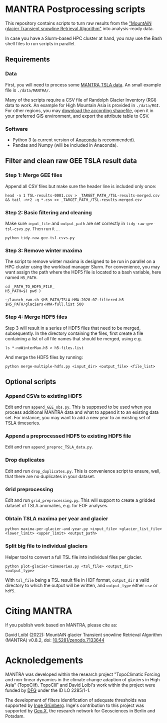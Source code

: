 # MANTRA Postprocessing scripts

This repository contains scripts to turn raw results from the ["MountAiN glacier Transient snowline Retrieval Algorithm"](https://github.com/cryotools/mantra) into analysis-ready data.

In case you have a Slurm-based HPC cluster at hand, you may use the Bash shell files to run scripts in parallel.

## Requirements

### Data

First, you will need to process some [MANTRA TSLA data](https://github.com/cryotools/mantra). An small example file is `./data/MANTRA/`.

Many of the scripts require a CSV file of Randolph Glacier Inventory (RGI) data to work. An example for High Mountain Asia is provided in `./data/RGI`. For other regions, you may [download the according shapefile](https://nsidc.org/data/nsidc-0770/versions/6), open it in your preferred GIS environment, and export the attribute table to CSV.

### Software

- Python 3 (a current version of [Anaconda](https://www.anaconda.com/) is recommended).
- Pandas and Numpy (will be included in Anaconda).

## Filter and clean raw GEE TSLA result data

### Step 1: Merge GEE files
Append all CSV files but make sure the header line is included only once:
```console
head -n 1 TSL-results-0001.csv > _TARGET_PATH_/TSL-results-merged.csv && tail -n+2 -q *.csv >> _TARGET_PATH_/TSL-results-merged.csv
```

### Step 2: Basic filtering and cleaning
Make sure `input_file` and `output_path` are set correctly in `tidy-raw-gee-tsl-csvs.py`. Then run it ...
```console
python tidy-raw-gee-tsl-csvs.py
```

### Step 3: Remove winter maxima
The script to remove winter maxima is designed to be run in parallel on a HPC cluster using the workload manager Slurm.
For convenience, you may want assign the path where the HDF5 file is located to a bash variable, here named `H5_PATH`.

```console
cd _PATH_TO_HDF5_FILE_
H5_PATH=$( pwd )

~/launch_rwm.sh $H5_PATH/TSLA-HMA-2020-07-filtered.h5 $H5_PATH/glaciers-HMA-full.list 500
```

### Step 4: Merge HDF5 files
Step 3 will result in a series of HDF5 files that need to be merged, subsequently.
In the directory containing the files, first create a file containing a list of all file names that should be merged, using e.g.
```console
ls *-noWinterMax.h5 > h5-files.list
```

And merge the HDF5 files by running:
```console
python merge-multiple-hdfs.py <input_dir> <output_file> <file_list>
```

## Optional scripts

### Append CSVs to existing HDF5

Edit and run `append_GEE_obs.py`. This is supposed to be used when you process additional MANTRA data and what to append it to an existing data set. For instance, you may want to add a new year to an existing set of TSLA timeseries.

### Append a preprocessed HDF5 to existing HDF5 file

Edit and run `append_preproc_TSLA_data.py`.


### Drop duplicates

Edit and run `drop_duplicates.py`. This is convenience script to ensure, well, that there are no duplicates in your dataset.

### Grid preprocessing

Edit and run `grid_preprocessing.py`. This will support to create a gridded dataset of TSLA anomalies, e.g. for EOF analyses.

### Obtain TSLA maxima per year and glacier

`python maxima-per-glacier-and-year.py <input_file> <glacier_list_file> <lower_limit> <upper_limit> <output_path>`

### Split big file to individual glaciers

Helper tool to convert a full TSL file into individual files per glacier.
```console
python plot-glacier-timeseries.py <tsl_file> <output_dir> <output_type>
```
With `tsl_file` being a TSL result file in HDF format, `output_dir` a valid directory to which the output will be written, and `output_type` either `csv` or `hdf5`.



# Citing MANTRA
If you publish work based on MANTRA, please cite as:

David Loibl (2022): MountAiN glacier Transient snowline Retrieval Algorithm (MANTRA) v0.8.2, doi: [10.5281/zenodo.7133644](https://doi.org/10.5281/zenodo.7133644)

# Acknoledgements
MANTRA was developed within the research project "TopoClimatic Forcing and non-linear dynamics in the climate change adaption of glaciers in High Asia" (TopoClif). TopoCliF and David Loibl's work within the project were funded by [DFG](https://gepris.dfg.de/gepris/projekt/356944332) under the ID LO 2285/1-1.

The development of filters identification of adequate thresholds was supported by [Inge Grünberg](https://orcid.org/0000-0002-5748-8102). Inge's contribution to this project was supported by [Geo.X](https://www.geo-x.net/), the research network for Geosciences in Berlin and Potsdam.
